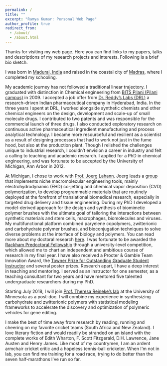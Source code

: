 ```yaml
---
permalink: /
title: ""
excerpt: "Ramya Kumar: Personal Web Page"
author_profile: true
redirect_from: 
  - /about/
  - /about.html
---
```

Thanks for visiting my web page. Here you can find links to my papers, talks and descriptions of my research projects and interests. Following is a brief bio sketch. 

I was born in [Madurai, India](https://en.wikipedia.org/wiki/Madurai) and raised in the coastal city of [Madras](https://en.wikipedia.org/wiki/Chennai), where I completed my schooling.  

My academic journey has not followed a traditional linear trajectory. I graduated with distinction in Chemical engineering from [BITS Pilani (Pilani campus)](http://www.bits-pilani.ac.in/pilani/) in 2009. I accepted a job offer from [Dr. Reddy’s Labs (DRL)](http://www.drreddys.com/our-science/research-philosophy/) a research-driven Indian pharmaceutical company in Hyderabad, India. In the three years I spent at DRL, I worked alongside synthetic chemists and other chemical engineers on the design, development and scale-up of small molecule drugs.  I contributed to two patents and was responsible for the commercial launch of three drugs. I also conducted exploratory research on continuous active pharmaceutical ingredient manufacturing and process analytical technology.  I became more resourceful and resilient as a scientist as a result of designing processes that had to work not just in the fume hood, but also at the production plant. Though I relished the challenges unique to industrial research, I couldn’t envision a career in industry and felt a calling to teaching and academic research. I applied for a PhD in chemical engineering, and was fortunate to be accepted by the University of Michigan, Ann Arbor in 2012. 

At Michigan, I chose to work with [Prof. Joerg Lahann](http://lahann.engin.umich.edu/people/prof-joerg-lahann). Joerg leads a [group](http://lahann.engin.umich.edu/) that implements niche macromolecular engineering tools, mainly electrohydrodynamic (EHD) co-jetting and chemical vapor deposition (CVD) polymerization, to develop programmable materials that are routinely deployed at the forefront of translational biomedical research, especially in targeted drug delivery and tissue engineering. During my PhD I developed a model-derived approach for the design and synthesis of biomimetic polymer brushes with the ultimate goal of tailoring the interactions between synthetic materials and stem cells, macrophages, biomolecules and viruses. My multifunctional platform combined paryelene copolymers, zwitterionic and carbohydrate polymer brushes, and bioconjugation techniques to solve diverse problems at the interface of biology and polymers. You can read more about my doctoral research [here](https://rmykmr.github.io/year-archive/).  I was fortunate to be awarded the [Rackham Predoctoral Fellowship](http://www.rackham.umich.edu/funding/predoctoral-fellowship) through a university-level competition, which allowed me to chart an independent and ambitious course of research in my final year. I have also received a Procter & Gamble Team Innovation Award, the [Towner Prize for Outstanding Graduate Student Instructor](https://crlte.engin.umich.edu/towner-prize-ramya/) and several poster prizes. Research apart, I have a deep interest in teaching and mentoring. I served as an instructor for one semester, as a teaching consultant for two years and have mentored five talented undergraduate researchers during my PhD. 

Starting July 2018, I will join [Prof. Theresa Reineke’s lab](https://reinekegroup.org/) at the University of Minnesota  as a post-doc. I will combine my experience in synthesizing carbohydrate and zwitterionic polymers with statistical modeling frameworks to accelerate the discovery and optimization of polymeric vehicles for gene editing. 

I make the best of time away from research by reading, running and cheering on my favorite cricket teams (South Africa and New Zealand).  I love literary fiction and would readily be stranded on an island with the complete works of Edith Wharton, F. Scott Fitzgerald, D.H. Lawrence, Jane Austen and Henry James. Like most of my countrymen, I am an ardent armchair cricket critic and a hopeless tennis-ball cricketer. When I'm not in lab, you can find me training for a road race, trying to do better than the seven half-marathons I've run so far.  


